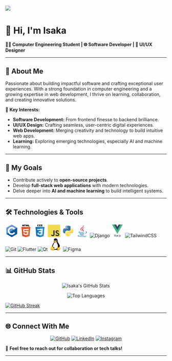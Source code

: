 ![](https://komarev.com/ghpvc/?username=isaka-12&label=PROFILE+VIEWS)
---

# 👋 Hi, I'm **Isaka**  

**👨‍💻 Computer Engineering Student | 🌐 Software Developer | 🎨 UI/UX Designer**  

---

## 🚀 **About Me**  
Passionate about building impactful software and crafting exceptional user experiences. With a strong foundation in computer engineering and a growing expertise in web development, I thrive on learning, collaboration, and creating innovative solutions.  

🌟 **Key Interests:**  
- **Software Development:** From frontend finesse to backend brilliance.  
- **UI/UX Design:** Crafting seamless, user-centric digital experiences.  
- **Web Development:** Merging creativity and technology to build intuitive web apps.  
- **Learning:** Exploring emerging technologies, especially AI and machine learning.

---

## 🎯 **My Goals**  
- Contribute actively to **open-source projects**.  
- Develop **full-stack web applications** with modern technologies.  
- Delve deeper into **AI and machine learning** to build intelligent systems.

---

## 🛠️ **Technologies & Tools**  

<p align="left">  
  <img src="https://raw.githubusercontent.com/devicons/devicon/master/icons/c/c-original.svg" alt="C" width="40" height="40"/>  
  <img src="https://raw.githubusercontent.com/devicons/devicon/master/icons/html5/html5-original-wordmark.svg" alt="HTML" width="40" height="40"/>  
  <img src="https://raw.githubusercontent.com/devicons/devicon/master/icons/css3/css3-original-wordmark.svg" alt="CSS" width="40" height="40"/>  
  <img src="https://raw.githubusercontent.com/devicons/devicon/master/icons/javascript/javascript-original.svg" alt="JavaScript" width="40" height="40"/>  
  <img src="https://raw.githubusercontent.com/devicons/devicon/master/icons/python/python-original.svg" alt="Python" width="40" height="40"/>  
  <img src="https://raw.githubusercontent.com/devicons/devicon/master/icons/java/java-original.svg" alt="Java" width="40" height="40"/>  
  <img src="https://cdn.worldvectorlogo.com/logos/django.svg" alt="Django" width="40" height="40"/>  
  <img src="https://raw.githubusercontent.com/devicons/devicon/master/icons/vuejs/vuejs-original-wordmark.svg" alt="VueJS" width="40" height="40"/>  
  <img src="https://www.vectorlogo.zone/logos/tailwindcss/tailwindcss-icon.svg" alt="TailwindCSS" width="40" height="40"/>  
  <img src="https://www.vectorlogo.zone/logos/git-scm/git-scm-icon.svg" alt="Git" width="40" height="40"/>  
  <img src="https://www.vectorlogo.zone/logos/flutterio/flutterio-icon.svg" alt="Flutter" width="40" height="40"/>  
  <img src="https://upload.wikimedia.org/wikipedia/commons/0/0b/Qt_logo_2016.svg" alt="Qt" width="40" height="40"/>  
  <img src="https://raw.githubusercontent.com/devicons/devicon/master/icons/linux/linux-original.svg" alt="Linux" width="40" height="40"/>  
  <img src="https://www.vectorlogo.zone/logos/figma/figma-icon.svg" alt="Figma" width="40" height="40"/>  
</p>

---

## 📊 **GitHub Stats**  

<p align="center">  
  <img src="https://github-readme-stats.vercel.app/api?username=isaka-12&theme=radical&show_icons=true&hide_border=false&count_private=true" alt="Isaka's GitHub Stats" />  
</p>  
<p align="center">  
  <img src="https://github-readme-stats.vercel.app/api/top-langs/?username=isaka-12&theme=radical&show_icons=true&hide_border=false&layout=compact" alt="Top Languages" />  
</p> 
<p align=""center><a href="https://git.io/streak-stats"><img src="https://github-readme-streak-stats.herokuapp.com?user=isaka-12&theme=radical" alt="GitHub Streak" /></a></p>

---

## 🌐 **Connect With Me**  

<p align="center">  
  <a href="https://github.com/isaka-12" target="_blank"><img src="https://img.shields.io/badge/GitHub-000?style=for-the-badge&logo=github" alt="GitHub"></a>  
  <a href="https://www.linkedin.com/in/isaka-mtweve-359122289/" target="_blank"><img src="https://img.shields.io/badge/LinkedIn-blue?style=for-the-badge&logo=linkedin&logoColor=white" alt="LinkedIn"></a>  
  <a href="https://www.instagram.com/mtweveisaka?igsh=MWVxYWlvenZ0bDVvcQ%3D%3D" target="_blank"><img src="https://img.shields.io/badge/Instagram-E4405F?style=for-the-badge&logo=instagram&logoColor=white" alt="Instagram"></a>  
</p>  

📩 **Feel free to reach out for collaboration or tech talks!**  

---  

